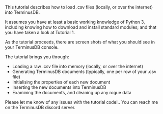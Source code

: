 This tutorial describes how to load .csv files (locally, or over the internet) into TerminusDB.

It assumes you have at least a basic working knowledge of Python 3, including knowing how to download and install standard modules;  and that you have taken a look at Tutorial 1.

As the tutorial proceeds, there are screen shots of what you should see in your TerminusDB console.

The tutorial brings you through:

* Loading a raw .csv file into memory (locally, or over the internet)
* Generating TerminusDB documents (typically, one per row of your .csv file)
* Initialising the properties of each new document
* Inserting the new documents into TerminusDB
* Examining the documents, and cleaning up any rogue data

Please let me know of any issues with the tutorial code!.. You can reach me on the TerminusDB discord server.

